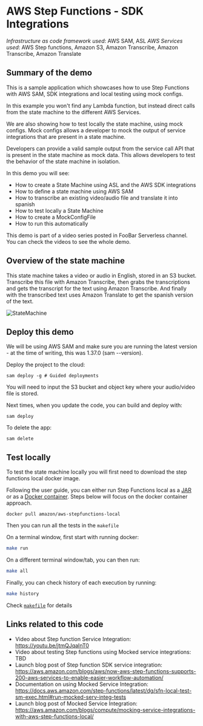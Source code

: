 # AWS Step Functions - SDK Integrations

_Infrastructure as code framework used_: AWS SAM, ASL
_AWS Services used_: AWS Step functions, Amazon S3, Amazon Transcribe, Amazon Transcribe, Amazon Translate

## Summary of the demo

This is a sample application which showcases how to use Step Functions with AWS SAM, SDK integrations and
local testing using mock configs.

In this example you won't find any Lambda function, but instead direct calls from the state machine to the different AWS Services.

We are also showing how to test locally the state machine, using mock configs. Mock configs allows a developer to mock the output of service integrations that are present in a state machine.

Developers can provide a valid sample output from the service call API that is present in the state machine as mock data. This allows developers to test the behavior of the state machine in isolation.

In this demo you will see:

- How to create a State Machine using ASL and the AWS SDK integrations
- How to define a state machine using AWS SAM
- How to transcribe an existing video/audio file and translate it into spanish
- How to test locally a State Machine
- How to create a MockConfigFile
- How to run this automatically

This demo is part of a video series posted in FooBar Serverless channel. You can check the videos to see the whole demo.

## Overview of the state machine

This state machine takes a video or audio in English, stored in an S3 bucket. Transcribe this file with Amazon Transcribe, then grabs the transcriptions and gets the transcript for the text using Amazon Transcribe. And finally with the transcribed text uses Amazon Translate to get the spanish version of the text.

![StateMachine](https://d2908q01vomqb2.cloudfront.net/da4b9237bacccdf19c0760cab7aec4a8359010b0/2021/09/08/07-statemachine-750x1024.png)

## Deploy this demo

We will be using AWS SAM and make sure you are running the latest version - at the time of writing, this was 1.37.0 (sam --version).

Deploy the project to the cloud:

```
sam deploy -g # Guided deployments
```

You will need to input the S3 bucket and object key where your audio/video file is stored.

Next times, when you update the code, you can build and deploy with:

```
sam deploy
```

To delete the app:

```
sam delete
```

## Test locally

To test the state machine locally you will first need to download the step functions local docker image.

Following the user guide, you can either run Step Functions local as a [JAR](https://docs.aws.amazon.com/step-functions/latest/dg/sfn-local-computer.html) or as a [Docker container](https://docs.aws.amazon.com/step-functions/latest/dg/sfn-local-docker.html). Steps below will focus on the docker container approach.

```
docker pull amazon/aws-stepfunctions-local
```

Then you can run all the tests in the `makefile`

On a terminal window, first start with running docker:

```bash
make run
```

On a different terminal window/tab, you can then run:

```bash
make all
```

Finally, you can check history of each execution by running:

```bash
make history
```

Check [`makefile`](./makefile) for details

## Links related to this code

- Video about Step function Service Integration: https://youtu.be/jtmQJqaInT0
- Video about testing Step functions using Mocked service integrations: TBD
- Launch blog post of Step function SDK service integration: https://aws.amazon.com/blogs/aws/now-aws-step-functions-supports-200-aws-services-to-enable-easier-workflow-automation/
- Documentation on using Mocked Service Integration: https://docs.aws.amazon.com/step-functions/latest/dg/sfn-local-test-sm-exec.html#run-mocked-serv-integ-tests
- Launch blog post of Mocked Service Integration: https://aws.amazon.com/blogs/compute/mocking-service-integrations-with-aws-step-functions-local/
